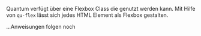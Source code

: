 Quantum verfügt über eine Flexbox Class die genutzt werden kann.
Mit Hilfe von `qu-flex` lässt sich jedes HTML Element als Flexbox gestalten.

...Anweisungen folgen noch
